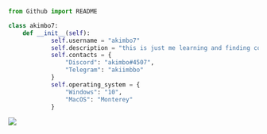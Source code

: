 ```python
from Github import README

class akimbo7:
    def __init__(self):
            self.username = "akimbo7"
            self.description = "this is just me learning and finding cool shit"
            self.contacts = {
                "Discord": "akimbo#4507",
                "Telegram": "akiimbbo"
            }
            self.operating_system = {
                "Windows": "10",
                "MacOS": "Monterey"
            }
```
![](https://komarev.com/ghpvc/?username=akimbo7&style=for-the-badge)

<p align="center">
  <![](https://komarev.com/ghpvc/?username=akimbo7&style=for-the-badge)>
</p>
